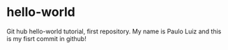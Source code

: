 # hello-world
Git hub hello-world tutorial, first repository.
My name is Paulo Luiz and this is my fisrt commit in github!
